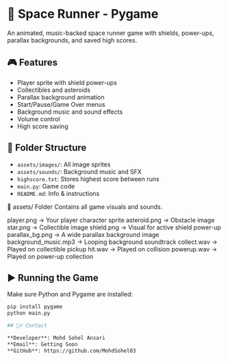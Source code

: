 # 🚀 Space Runner - Pygame

An animated, music-backed space runner game with shields, power-ups, parallax backgrounds, and saved high scores.

## 🎮 Features
- Player sprite with shield power-ups
- Collectibles and asteroids
- Parallax background animation
- Start/Pause/Game Over menus
- Background music and sound effects
- Volume control
- High score saving

## 📁 Folder Structure

- `assets/images/`: All image sprites
- `assets/sounds/`: Background music and SFX
- `highscore.txt`: Stores highest score between runs
- `main.py`: Game code
- `README.md`: Info & instructions

📁 assets/ Folder
Contains all game visuals and sounds.

player.png → Your player character sprite
asteroid.png → Obstacle image
star.png → Collectible image
shield.png → Visual for active shield power-up
parallax_bg.png → A wide parallax background image
background_music.mp3 → Looping background soundtrack
collect.wav → Played on collectible pickup
hit.wav → Played on collision
powerup.wav → Played on power-up collection

## ▶️ Running the Game

Make sure Python and Pygame are installed:
```bash
pip install pygame
python main.py

## 🙋‍♂️ Contact

**Developer**: Mohd Sohel Ansari  
**Email**: Getting Soon  
**GitHub**: https://github.com/MohdSohel03